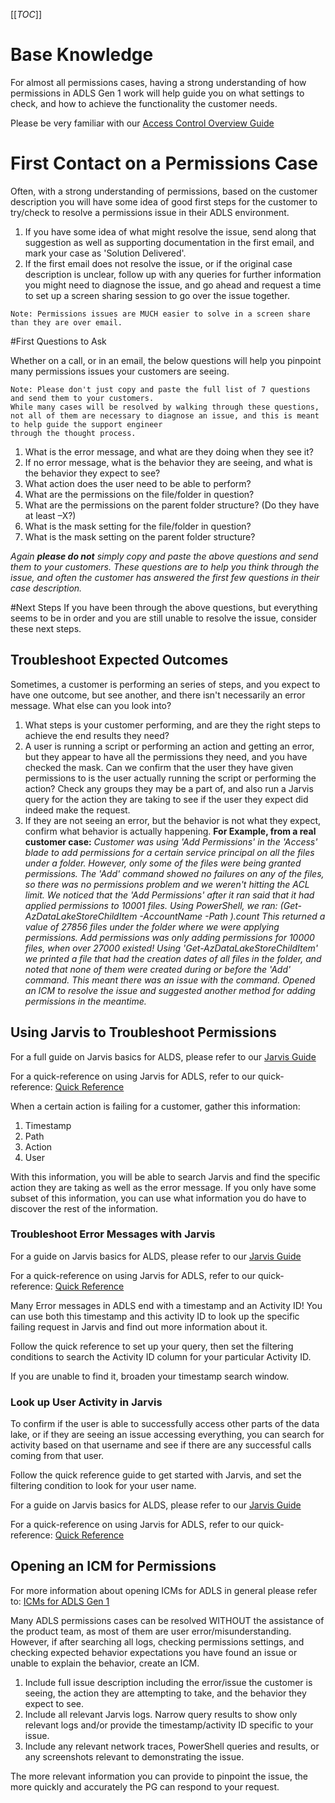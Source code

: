 
[[_TOC_]]

# Base Knowledge

For almost all permissions cases, having a strong understanding of how permissions in ADLS Gen 1 work will help guide you on what settings to check, and how to achieve the functionality the customer needs.

Please be very familiar with our [Access Control Overview Guide](/Big-Data/Technical-Troubleshooting/Azure-Outages-&-Service-Impacting-Events/POD-%2D-Data-Movement/Data-Lake-Store/Access-Control-Overview)

# First Contact on a Permissions Case

Often, with a strong understanding of permissions, based on the customer description you will have some idea of good first steps for the customer to try/check to resolve a permissions issue in their ADLS environment.

1. If you have some idea of what might resolve the issue, send along that suggestion as well as supporting documentation in the first email, and mark your case as 'Solution Delivered'.
2. If the first email does not resolve the issue, or if the original case description is unclear, follow up with any queries for further information you might need to diagnose the issue,  and go ahead and request a time to set up a screen sharing session to go over the issue together.

```
Note: Permissions issues are MUCH easier to solve in a screen share than they are over email.
```

#First Questions to Ask

Whether on a call, or in an email, the below questions will help you pinpoint many permissions issues your customers are seeing.

```
Note: Please don't just copy and paste the full list of 7 questions and send them to your customers.
While many cases will be resolved by walking through these questions,
not all of them are necessary to diagnose an issue, and this is meant to help guide the support engineer
through the thought process.
```

1. What is the error message, and what are they doing when they see it?
2. If no error message, what is the behavior they are seeing, and what is the behavior they expect to see?
3. What action does the user need to be able to perform?
4. What are the permissions on the file/folder in question?
5. What are the permissions on the parent folder structure? (Do they have at least –X?)
6. What is the mask setting for the file/folder in question?
7. What is the mask setting on the parent folder structure?

_Again **please do not** simply copy and paste the above questions and send them to your customers. These questions are to help you think through the issue, and often the customer has answered the first few questions in their case description._

#Next Steps
If you have been through the above questions, but everything seems to be in order and you are still unable to resolve the issue, consider these next steps.

## Troubleshoot Expected Outcomes
Sometimes, a customer is performing an series of steps, and you expect to have one outcome, but see another, and there isn't necessarily an error message. What else can you look into?

1. What steps is your customer performing, and are they the right steps to achieve the end results they need?
2. A user is running a script or performing an action and getting an error, but they appear to have all the permissions they need, and you have checked the mask. Can we confirm that the user they have given permissions to is the user actually running the script or performing the action? Check any groups they may be a part of, and also run a Jarvis query for the action they are taking to see if the user they expect did indeed make the request.
3. If they are not seeing an error, but the behavior is not what they expect, confirm what behavior is actually happening.
**For Example, from a real customer case:**
_Customer was using 'Add Permissions' in the 'Access' blade to add permissions for a certain service principal on all the files under a folder. However, only some of the files were being granted permissions. The 'Add' command showed no failures on any of the files, so there was no permissions problem and we weren't hitting the ACL limit.
We noticed that the 'Add Permissions' after it ran said that it had applied permissions to 10001 files.
Using PowerShell, we ran: (Get-AzDataLakeStoreChildItem -AccountName <account name> -Path <folderpath>).count
This returned a value of 27856 files under the folder where we were applying permissions.
Add permissions was only adding permissions for 10000 files, when over 27000 existed!
Using 'Get-AzDataLakeStoreChildItem' we printed a file that had the creation dates of all files in the folder, and noted that none of them were created during or before the 'Add' command. This meant there was an issue with the command. Opened an ICM to resolve the issue and suggested another method for adding permissions in the meantime._

## Using Jarvis to Troubleshoot Permissions

For a full guide on Jarvis basics for ALDS, please refer to our [Jarvis Guide](/Big-Data/Technical-Troubleshooting/Azure-Outages-&-Service-Impacting-Events/POD-%2D-Data-Movement/Data-Lake-Store/Jarvis-for-ADLS-Gen-1)

For a quick-reference on using Jarvis for ADLS, refer to our quick-reference: [Quick Reference](https://dev.azure.com/Supportability/Big%20Data/_wiki/wikis/Big-Data.wiki/285440/Jarvis-for-ADLS-Gen-1?anchor=quick-reference-for-getting-started-with-jarvis-for-adls)

When a certain action is failing for a customer, gather this information:
1. Timestamp
2. Path
3. Action
4. User

With this information, you will be able to search Jarvis and find the specific action they are taking as well as the error message. If you only have some subset of this information, you can use what information you do have to discover the rest of the information.

### Troubleshoot Error Messages with Jarvis
For a guide on Jarvis basics for ALDS, please refer to our [Jarvis Guide](/Big-Data/Technical-Troubleshooting/Azure-Outages-&-Service-Impacting-Events/POD-%2D-Data-Movement/Data-Lake-Store/Jarvis-for-ADLS-Gen-1)

For a quick-reference on using Jarvis for ADLS, refer to our quick-reference: [Quick Reference](https://dev.azure.com/Supportability/Big%20Data/_wiki/wikis/Big-Data.wiki/285440/Jarvis-for-ADLS-Gen-1?anchor=quick-reference-for-getting-started-with-jarvis-for-adls)

Many Error messages in ADLS end with a timestamp and an Activity ID! You can use both this timestamp and this activity ID to look up the specific failing request in Jarvis and find out more information about it.

Follow the quick reference to set up your query, then set the filtering conditions to search the Activity ID column for your particular Activity ID.

If you are unable to find it, broaden your timestamp search window.

### Look up User Activity in Jarvis
To confirm if the user is able to successfully access other parts of the data lake, or if they are seeing an issue accessing everything, you can search for activity based on that username and see if there are any successful calls coming from that user.

Follow the quick reference guide to get started with Jarvis, and set the filtering condition to look for your user name.

For a guide on Jarvis basics for ALDS, please refer to our [Jarvis Guide](/Big-Data/Technical-Troubleshooting/Azure-Outages-&-Service-Impacting-Events/POD-%2D-Data-Movement/Data-Lake-Store/Jarvis-for-ADLS-Gen-1)

For a quick-reference on using Jarvis for ADLS, refer to our quick-reference: [Quick Reference](https://dev.azure.com/Supportability/Big%20Data/_wiki/wikis/Big-Data.wiki/285440/Jarvis-for-ADLS-Gen-1?anchor=quick-reference-for-getting-started-with-jarvis-for-adls)

## Opening an ICM for Permissions
For more information about opening ICMs for ADLS in general please refer to: [ICMs for ADLS Gen 1](/Big-Data/Technical-Troubleshooting/Azure-Outages-&-Service-Impacting-Events/POD-%2D-Data-Movement/Data-Lake-Store/ICMs-for-ADLS-Gen-1)


Many ADLS permissions cases can be resolved WITHOUT the assistance of the product team, as most of them are user error/misunderstanding. However, if after searching all logs, checking permissions settings, and checking expected behavior expectations you have found an issue or unable to explain the behavior, create an ICM.

1. Include full issue description including the error/issue the customer is seeing, the action they are attempting to take, and the behavior they expect to see.
2. Include all relevant Jarvis logs. Narrow query results to show only relevant logs and/or provide the timestamp/activity ID specific to your issue.
3. Include any relevant network traces, PowerShell queries and results, or any screenshots relevant to demonstrating the issue.

The more relevant information you can provide to pinpoint the issue, the more quickly and accurately the PG can respond to your request.